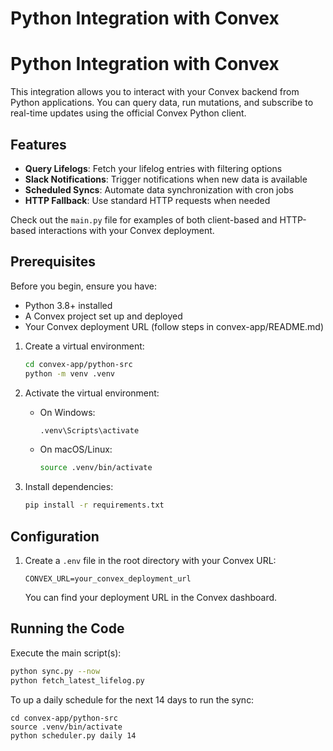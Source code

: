 # Python Integration with Convex

# Python Integration with Convex

This integration allows you to interact with your Convex backend from Python applications. You can query data, run mutations, and subscribe to real-time updates using the official Convex Python client.

## Features

- **Query Lifelogs**: Fetch your lifelog entries with filtering options
- **Slack Notifications**: Trigger notifications when new data is available
- **Scheduled Syncs**: Automate data synchronization with cron jobs
- **HTTP Fallback**: Use standard HTTP requests when needed

Check out the `main.py` file for examples of both client-based and HTTP-based interactions with your Convex deployment.


## Prerequisites

Before you begin, ensure you have:

- Python 3.8+ installed
- A Convex project set up and deployed
- Your Convex deployment URL (follow steps in convex-app/README.md)

1. Create a virtual environment:
   ```bash
   cd convex-app/python-src
   python -m venv .venv
   ```

2. Activate the virtual environment:
   - On Windows:
     ```bash
     .venv\Scripts\activate
     ```
   - On macOS/Linux:
     ```bash
     source .venv/bin/activate
     ```

3. Install dependencies:
   ```bash
   pip install -r requirements.txt
   ```

## Configuration

1. Create a `.env` file in the root directory with your Convex URL:
   ```
   CONVEX_URL=your_convex_deployment_url
   ```

   You can find your deployment URL in the Convex dashboard.

## Running the Code

Execute the main script(s):
```bash
python sync.py --now
python fetch_latest_lifelog.py
```

To  up a daily schedule for the next 14 days to run the sync:
```
cd convex-app/python-src
source .venv/bin/activate
python scheduler.py daily 14
```
